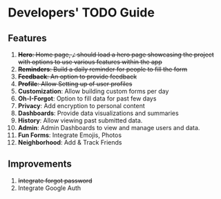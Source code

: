 # Developers' TODO Guide

## Features

1. ~~**Hero**: Home page, `/` should load a hero page showcasing the project with options to use various features within the app~~
2. ~~**Reminders**: Build a daily reminder for people to fill the form~~
3. ~~**Feedback**: An option to provide feedback~~
4. ~~**Profile**: Allow Setting up of user profiles~~
5. **Customization**: Allow building custom forms per day
6. **Oh-I-Forgot**: Option to fill data for past few days
7. **Privacy**: Add encryption to personal content
8. **Dashboards**: Provide data visualizations and summaries
9. **History**: Allow viewing past submitted data.
10. **Admin**: Admin Dashboards to view and manage users and data.
11. **Fun Forms**: Integrate Emojis, Photos
12. **Neighborhood**: Add & Track Friends

## Improvements

1. ~~Integrate forgot password~~
2. Integrate Google Auth

